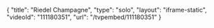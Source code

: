 {
    "title": "Riedel Champagne",
    "type": "solo",
    "layout": "iframe-static",
    "videoId": "111180351",
    "url": "\/tvpembed\/111180351"
}